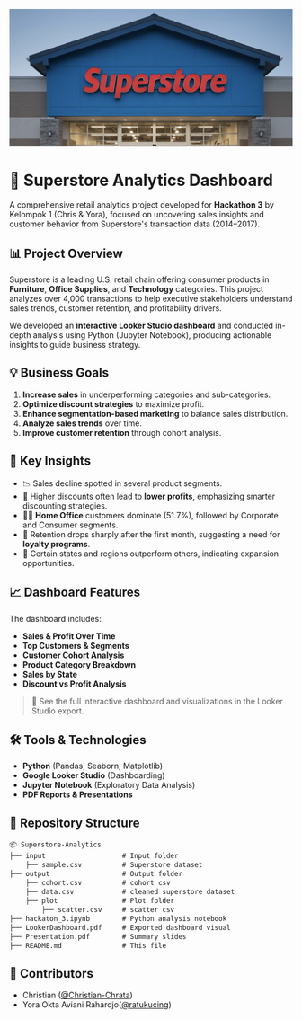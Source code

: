 ![Superstore](image.png)

# 🛒 Superstore Analytics Dashboard 

A comprehensive retail analytics project developed for **Hackathon 3** by Kelompok 1 (Chris & Yora), focused on uncovering sales insights and customer behavior from Superstore's transaction data (2014–2017).

## 📊 Project Overview

Superstore is a leading U.S. retail chain offering consumer products in **Furniture**, **Office Supplies**, and **Technology** categories. This project analyzes over 4,000 transactions to help executive stakeholders understand sales trends, customer retention, and profitability drivers.

We developed an **interactive Looker Studio dashboard** and conducted in-depth analysis using Python (Jupyter Notebook), producing actionable insights to guide business strategy.

## 💡 Business Goals

1. **Increase sales** in underperforming categories and sub-categories.
2. **Optimize discount strategies** to maximize profit.
3. **Enhance segmentation-based marketing** to balance sales distribution.
4. **Analyze sales trends** over time.
5. **Improve customer retention** through cohort analysis.

## 🧠 Key Insights

* 📉 Sales decline spotted in several product segments.
* 💸 Higher discounts often lead to **lower profits**, emphasizing smarter discounting strategies.
* 🧍‍♂️ **Home Office** customers dominate (51.7%), followed by Corporate and Consumer segments.
* 📅 Retention drops sharply after the first month, suggesting a need for **loyalty programs**.
* 📍 Certain states and regions outperform others, indicating expansion opportunities.

## 📈 Dashboard Features

The dashboard includes:

* **Sales & Profit Over Time**
* **Top Customers & Segments**
* **Customer Cohort Analysis**
* **Product Category Breakdown**
* **Sales by State**
* **Discount vs Profit Analysis**

> 📎 See the full interactive dashboard and visualizations in the Looker Studio export.

## 🛠️ Tools & Technologies

* **Python** (Pandas, Seaborn, Matplotlib)
* **Google Looker Studio** (Dashboarding)
* **Jupyter Notebook** (Exploratory Data Analysis)
* **PDF Reports & Presentations**

## 📁 Repository Structure

```
📦 Superstore-Analytics
├── input                   # Input folder
    ├── sample.csv          # Superstore dataset
├── output                  # Output folder
    ├── cohort.csv          # cohort csv
    ├── data.csv            # cleaned superstore dataset
    ├── plot                # Plot folder
        ├── scatter.csv     # scatter csv
├── hackaton_3.ipynb        # Python analysis notebook
├── LookerDashboard.pdf     # Exported dashboard visual
├── Presentation.pdf        # Summary slides
├── README.md               # This file
```

## 🤝 Contributors

* Christian ([@Christian-Chrata](https://github.com/Christian-Chrata))
* Yora Okta Aviani Rahardjo([@ratukucing](https://github.com/yoraoktaar))